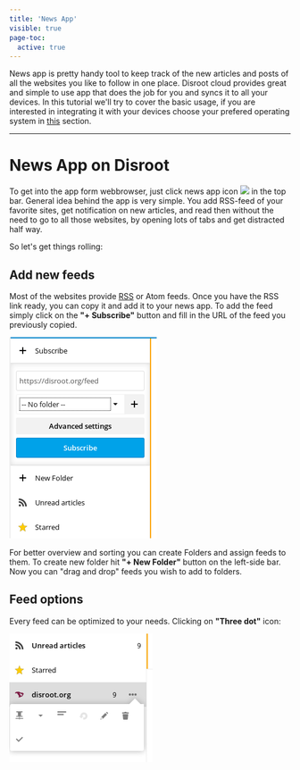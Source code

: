 ```yaml
---
title: 'News App'
visible: true
page-toc:
  active: true
---
```


News app is pretty handy tool to keep track of the new articles and posts of all the websites you like to follow in one place. Disroot cloud provides great and simple to use app that does the job for you and syncs it to all your devices. In this tutorial we'll try to cover the basic usage, if you are interested in integrating it with your devices choose your prefered operating system in [this](https://howto.disroot.org/nextcloud/sync-with-your-cloud) section.


----------
# News App on Disroot

To get into the app form webbrowser, just click news app icon ![](news_top_icon?resize=20,20) in the top bar. General idea behind the app is very simple. You add RSS-feed of your favorite sites, get notification on new articles, and read then without the need to go to all those websites, by opening lots of tabs and get distracted half way.

So let's get things rolling:

## Add new feeds
Most of the websites provide [RSS](https://en.wikipedia.org/wiki/RSS) or Atom feeds. Once you have the RSS link ready, you can copy it and add it to your news app.
To add the feed simply click on the **"+ Subscribe"** button and fill in the URL of the feed you previously copied.

![](news_add1.png)

For better overview and sorting you can create Folders and assign feeds to them. To create new folder hit **"+ New Folder"** button on the left-side bar. Now you can "drag and drop" feeds you wish to add to folders.

## Feed options
Every feed can be optimized to your needs. Clicking on **"Three dot"** icon:

![](news_options.png)
